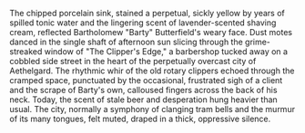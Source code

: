 The chipped porcelain sink, stained a perpetual, sickly yellow by years of spilled tonic water and the lingering scent of lavender-scented shaving cream, reflected Bartholomew "Barty" Butterfield's weary face.  Dust motes danced in the single shaft of afternoon sun slicing through the grime-streaked window of "The Clipper's Edge," a barbershop tucked away on a cobbled side street in the heart of the perpetually overcast city of Aethelgard.  The rhythmic whir of the old rotary clippers echoed through the cramped space, punctuated by the occasional, frustrated sigh of a client and the scrape of Barty's own, calloused fingers across the back of his neck.  Today, the scent of stale beer and desperation hung heavier than usual.  The city, normally a symphony of clanging tram bells and the murmur of its many tongues, felt muted, draped in a thick, oppressive silence.
